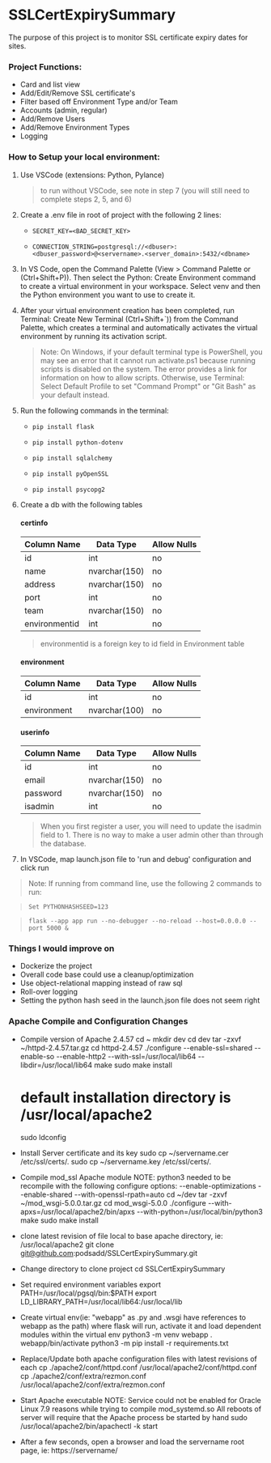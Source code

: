 # SSLCertExpirySummary

The purpose of this project is to monitor SSL certificate expiry dates for sites.

### Project Functions:
- Card and list view
- Add/Edit/Remove SSL certificate's
- Filter based off Environment Type and/or Team
- Accounts (admin, regular)
- Add/Remove Users
- Add/Remove Environment Types
- Logging

### How to Setup your local environment:

1. Use VSCode (extensions: Python, Pylance)
   > to run without VSCode, see note in step 7 (you will still need to complete steps 2, 5, and 6)

2. Create a .env file in root of project with the following 2 lines:

     - `SECRET_KEY=<BAD_SECRET_KEY>`

     - `CONNECTION_STRING=postgresql://<dbuser>:<dbuser_password>@<servername>.<server_domain>:5432/<dbname>`

3. In VS Code, open the Command Palette (View > Command Palette or (Ctrl+Shift+P)). Then select the Python: Create Environment command to create a virtual environment in your workspace. Select venv and then the Python environment you want to use to create it.
4. After your virtual environment creation has been completed, run Terminal: Create New Terminal (Ctrl+Shift+`)) from the Command Palette, which creates a terminal and automatically activates the virtual environment by running its activation script.
   > Note: On Windows, if your default terminal type is PowerShell, you may see an error that it cannot run activate.ps1 because running scripts is disabled on the system. The error provides a link for information on how to allow scripts. Otherwise, use Terminal: Select Default Profile to set "Command Prompt" or "Git Bash" as your default instead.
5. Run the following commands in the terminal:

     - `pip install flask`

     - `pip install python-dotenv`

     - `pip install sqlalchemy`

     - `pip install pyOpenSSL`

     - `pip install psycopg2`
   
6. Create a db with the following tables
     #### certinfo
     | Column Name | Data Type | Allow Nulls |
     | ----------- | --------- | ----------- |
     | id | int | no |
     | name | nvarchar(150) | no |
     | address | nvarchar(150) | no |
     | port | int | no |
     | team | nvarchar(150) | no |
     | environmentid | int | no |

     > environmentid is a foreign key to id field in Environment table

     #### environment
     | Column Name | Data Type | Allow Nulls |
     | ----------- | --------- | ----------- |
     | id | int | no |
     | environment | nvarchar(100) | no |

     #### userinfo
     | Column Name | Data Type | Allow Nulls |
     | ----------- | --------- | ----------- |
     | id | int | no |
     | email | nvarchar(150) | no |
     | password | nvarchar(150) | no |
     | isadmin | int | no |
     > When you first register a user, you will need to update the isadmin field to 1. There is no way to make a user admin other than through the database.

7. In VSCode, map launch.json file to 'run and debug' configuration and click run
> Note: If running from command line, use the following 2 commands to run:

> `Set PYTHONHASHSEED=123`

> `flask --app app run --no-debugger --no-reload --host=0.0.0.0 --port 5000 &`

### Things I would improve on
- Dockerize the project
- Overall code base could use a cleanup/optimization
- Use object-relational mapping instead of raw sql
- Roll-over logging
- Setting the python hash seed in the launch.json file does not seem right


### Apache Compile and Configuration Changes ###

- Compile version of Apache 2.4.57
	cd ~
	mkdir dev
	cd dev
	tar -zxvf ~/httpd-2.4.57.tar.gz
	cd httpd-2.4.57
	./configure --enable-ssl=shared --enable-so --enable-http2 --with-ssl=/usr/local/lib64 --libdir=/usr/local/lib64
	make
	sudo make install
	# default installation directory is /usr/local/apache2
	sudo ldconfig
	
- Install Server certificate and its key 
	sudo cp ~/servername.cer /etc/ssl/certs/.
	sudo cp ~/servername.key /etc/ssl/certs/.

- Compile mod_ssl Apache module
  NOTE: python3 needed to be recompile with the following configure options:  --enable-optimizations --enable-shared --with-openssl-rpath=auto
	cd ~/dev
	tar -zxvf ~/mod_wsgi-5.0.0.tar.gz
	cd mod_wsgi-5.0.0
	./configure --with-apxs=/usr/local/apache2/bin/apxs --with-python=/usr/local/bin/python3
	make
	sudo make install

- clone latest revision of file local to base apache directory, ie: /usr/local/apache2
	git clone git@github.com:podsadd/SSLCertExpirySummary.git
	
- Change directory to clone project
	cd SSLCertExpirySummary
	
- Set required environment variables
	export PATH=/usr/local/pgsql/bin:$PATH
	export LD_LIBRARY_PATH=/usr/local/lib64:/usr/local/lib

- Create virtual env(ie: "webapp" as .py and .wsgi have references to webapp as the path) where flask will run, activate it and load dependent modules within the virtual env
	python3 -m venv webapp
	. webapp/bin/activate
	python3 -m pip install -r requirements.txt
	
- Replace/Update both apache configuration files with latest revisions of each
	cp ./apache2/conf/httpd.conf /usr/local/apache2/conf/httpd.conf
	cp ./apache2/conf/extra/rezmon.conf /usr/local/apache2/conf/extra/rezmon.conf
	
- Start Apache executable
  NOTE: Service could not be enabled for Oracle Linux 7.9 reasons while trying to compile mod_systemd.so
        All reboots of server will require that the Apache process be started by hand
	sudo /usr/local/apache2/bin/apachectl -k start

- After a few seconds, open a browser and load the servername root page, ie: https://servername/
